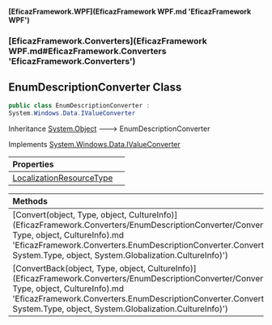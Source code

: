 #### [EficazFramework.WPF](EficazFramework WPF.md 'EficazFramework WPF')
### [EficazFramework.Converters](EficazFramework WPF.md#EficazFramework.Converters 'EficazFramework.Converters')

## EnumDescriptionConverter Class

```csharp
public class EnumDescriptionConverter :
System.Windows.Data.IValueConverter
```

Inheritance [System.Object](https://docs.microsoft.com/en-us/dotnet/api/System.Object 'System.Object') &#129106; EnumDescriptionConverter

Implements [System.Windows.Data.IValueConverter](https://docs.microsoft.com/en-us/dotnet/api/System.Windows.Data.IValueConverter 'System.Windows.Data.IValueConverter')

| Properties | |
| :--- | :--- |
| [LocalizationResourceType](EficazFramework.Converters/EnumDescriptionConverter/LocalizationResourceType.md 'EficazFramework.Converters.EnumDescriptionConverter.LocalizationResourceType') | |

| Methods | |
| :--- | :--- |
| [Convert(object, Type, object, CultureInfo)](EficazFramework.Converters/EnumDescriptionConverter/Convert(object, Type, object, CultureInfo).md 'EficazFramework.Converters.EnumDescriptionConverter.Convert(object, System.Type, object, System.Globalization.CultureInfo)') | |
| [ConvertBack(object, Type, object, CultureInfo)](EficazFramework.Converters/EnumDescriptionConverter/ConvertBack(object, Type, object, CultureInfo).md 'EficazFramework.Converters.EnumDescriptionConverter.ConvertBack(object, System.Type, object, System.Globalization.CultureInfo)') | |
